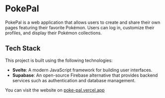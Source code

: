 # PokePal

PokePal is a web application that allows users to create and share their own pages featuring their favorite Pokémon. Users can log in, customize their profiles, and display their Pokémon collections.

## Tech Stack

This project is built using the following technologies:

- **Svelte**: A modern JavaScript framework for building user interfaces.
- **Supabase**: An open-source Firebase alternative that provides backend services such as authentication and database management.

You can visit the website on [poke-pal.vercel.app](https://poke-pal.vercel.app)
